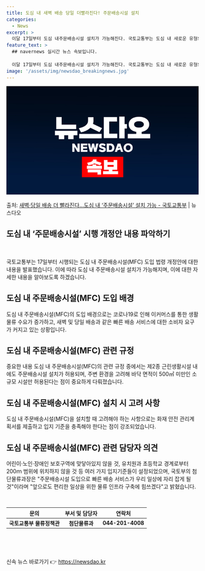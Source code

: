 ```yaml
---
title: 도심 내 새벽 배송 당일 더빨라진다! 주문배송시설 설치
categories:
  - News
excerpt: >
  이달 17일부터 도심 내주문배송시설 설치가 가능해진다. 국토교통부는 도심 내 새로운 유형의 물류시설인 주문배…
feature_text: >
  ## navernews 실시간 뉴스 속보입니다.

  이달 17일부터 도심 내주문배송시설 설치가 가능해진다. 국토교통부는 도심 내 새로운 유형의 물류시설인 주문배…
image: '/assets/img/newsdao_breakingnews.jpg'
---
```


![뉴스다오 속보](/assets/img/newsdao_breakingnews.jpg)

<p>출처: <a href="https://newsdao.kr/3159" rel="dofollow">새벽·당일 배송 더 빨라진다…도심 내 ‘주문배송시설’ 설치 가능 - 국토교통부</a> | 뉴스다오</p>

<h2 data-ke-size="size26">도심 내 ‘주문배송시설’ 시행 개정안 내용 파악하기</h2>
<p data-ke-size="size16">&nbsp;</p>
국토교통부는 17일부터 시행되는 도심 내 주문배송시설(MFC) 도입 법령 개정안에 대한 내용을 발표했습니다. 이에 따라 도심 내 주문배송시설 설치가 가능해지며, 이에 대한 자세한 내용을 알아보도록 하겠습니다.

<h2 data-ke-size="size26">도심 내 주문배송시설(MFC) 도입 배경</h2>
도심 내 주문배송시설(MFC)의 도입 배경으로는 코로나19로 인해 이커머스를 통한 생활 물류 수요가 증가하고, 새벽 및 당일 배송과 같은 빠른 배송 서비스에 대한 소비자 요구가 커지고 있는 상황입니다.

<h2 data-ke-size="size26">도심 내 주문배송시설(MFC) 관련 규정</h2>
중요한 내용
도심 내 주문배송시설(MFC)의 관련 규정 중에서는 제2종 근린생활시설 내에도 주문배송시설 설치가 허용되며, 주변 환경을 고려해 바닥 면적이 500㎡ 미만인 소규모 시설만 허용된다는 점이 중요하게 다뤄졌습니다.

<h2 data-ke-size="size26">도심 내 주문배송시설(MFC) 설치 시 고려 사항</h2>
도심 내 주문배송시설(MFC)을 설치할 때 고려해야 하는 사항으로는 화재 안전 관리계획서를 제출하고 입지 기준을 충족해야 한다는 점이 강조되었습니다.

<h2 data-ke-size="size26">도심 내 주문배송시설(MFC) 관련 담당자 의견</h2>
어린이·노인·장애인 보호구역에 맞닿아있지 않을 것, 유치원과 초등학교 경계로부터 200ｍ 범위에 위치하지 않을 것 등 여러 가지 입지기준들이 설정되었으며, 국토부의 첨단물류과장은 "주문배송시설 도입으로 빠른 배송 서비스가 우리 일상에 자리 잡게 될 것"이라며 "앞으로도 편리한 일상을 위한 물류 인프라 구축에 힘쓰겠다"고 밝혔습니다.
<p data-ke-size="size16">&nbsp;</p>
<table>
<thead>
<tr>
<th style="text-align: center;">문의</th>
<th style="text-align: center;">부서 및 담당자</th>
<th style="text-align: center;">연락처</th>
</tr>
</thead>
<tbody>
<tr>
<td style="text-align: center;"><b>국토교통부 물류정책관</b></td>
<td style="text-align: center;"><b>첨단물류과</b></td>
<td style="text-align: center;"><b>044-201-4008</b></td>
</tr>
</tbody>
</table>
<p data-ke-size="size16">&nbsp;</p>
<p data-ke-size="size16"></p>
<p data-ke-size="size16">&nbsp;</p> 

신속 뉴스 바로가기 👉 <a href="https://newsdao.kr" rel="dofollow">https://newsdao.kr</a>


